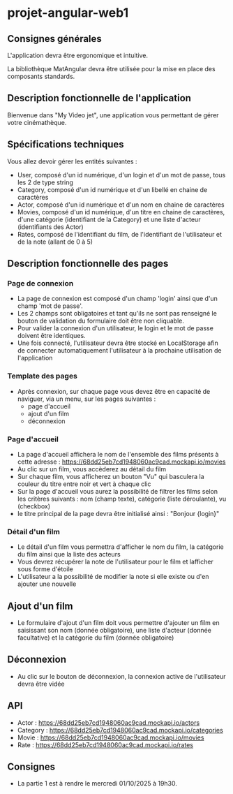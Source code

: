 # projet-angular-web1

## Consignes générales

L'application devra être ergonomique et intuitive.

La bibliothèque MatAngular devra être utilisée pour la mise en place des composants standards.

## Description fonctionnelle de l'application

Bienvenue dans "My Video jet", une application vous permettant de gérer votre cinémathèque.

## Spécifications techniques

Vous allez devoir gérer les entités suivantes :
- User, composé d'un id numérique, d'un login et d'un mot de passe, tous les 2 de type string
- Category, composé d'un id numérique et d'un libellé en chaine de caractères
- Actor, composé d'un id numérique et d'un nom en chaine de caractères
- Movies, composé d'un id numérique, d'un titre en chaine de caractères, d'une catégorie (identifiant de la Category) et une liste d'acteur (identifiants des Actor)
- Rates, composé de l'identifiant du film, de l'identifiant de l'utilisateur et de la note (allant de 0 à 5)

## Description fonctionnelle des pages

### Page de connexion

- La page de connexion est composé d'un champ 'login' ainsi que d'un champ 'mot de passe'.
- Les 2 champs sont obligatoires et tant qu'ils ne sont pas renseigné le bouton de validation du formulaire doit être non cliquable.
- Pour valider la connexion d'un utilisateur, le login et le mot de passe doivent être identiques.
- Une fois connecté, l'utilisateur devra être stocké en LocalStorage afin de connecter automatiquement l'utilisateur à la prochaine utilisation de l'application

### Template des pages

- Après connexion, sur chaque page vous devez être en capacité de naviguer, via un menu, sur les pages suivantes :
    - page d'accueil
    - ajout d'un film
    - déconnexion 

### Page d'accueil

- La page d'accueil affichera le nom de l'ensemble des films présents à cette adresse : https://68dd25eb7cd1948060ac9cad.mockapi.io/movies
- Au clic sur un film, vous accèderez au détail du film
- Sur chaque film, vous afficherez un bouton "Vu" qui basculera la couleur du titre entre noir et vert à chaque clic
- Sur la page d'accueil vous aurez la possibilité de filtrer les films selon les critères suivants : nom (champ texte), catégorie (liste déroulante), vu (checkbox)
- le titre principal de la page devra être initialisé ainsi : "Bonjour {login}"

### Détail d'un film

- Le détail d'un film vous permettra d'afficher le nom du film, la catégorie du film ainsi que la liste des acteurs
- Vous devrez récupérer la note de l'utilisateur pour le film et lafficher sous forme d'étoile
- L'utilisateur a la possibilité de modifier la note si elle existe ou d'en ajouter une nouvelle

## Ajout d'un film

- Le formulaire d'ajout d'un film doit vous permettre d'ajouter un film en saisissant son nom (donnée obligatoire), une liste d'acteur (donnée facultative) et la catégorie du film (donnée obligatoire)

## Déconnexion

- Au clic sur le bouton de déconnexion, la connexion active de l'utilisateur devra être vidée

## API

- Actor : https://68dd25eb7cd1948060ac9cad.mockapi.io/actors
- Category : https://68dd25eb7cd1948060ac9cad.mockapi.io/categories
- Movie : https://68dd25eb7cd1948060ac9cad.mockapi.io/movies
- Rate : https://68dd25eb7cd1948060ac9cad.mockapi.io/rates

## Consignes

- La partie 1 est à rendre le mercredi 01/10/2025 à 19h30.